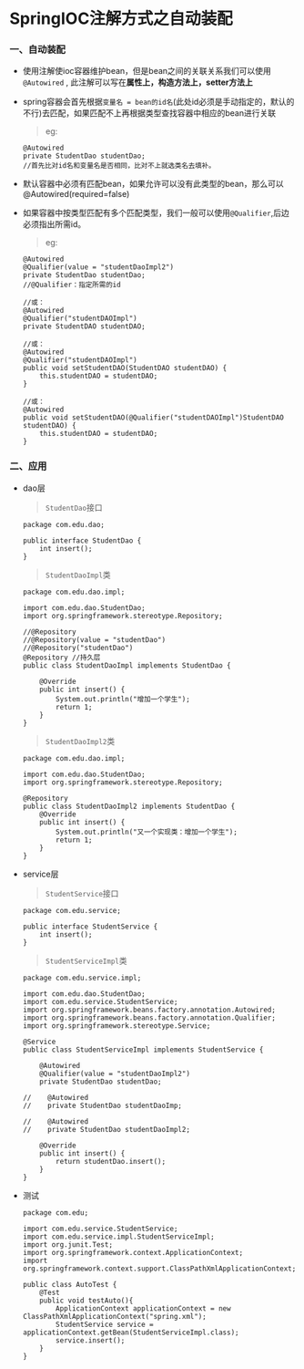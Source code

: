 # SpringIOC注解方式之自动装配

### 一、自动装配

* 使用注解使ioc容器维护bean，但是bean之间的关联关系我们可以使用 `@Autowired` , 此注解可以写在**属性上，构造方法上，setter方法上** 

* spring容器会首先根据`变量名 = bean的id名`(此处id必须是手动指定的，默认的不行)去匹配，如果匹配不上再根据类型查找容器中相应的bean进行关联

  >eg:
  
      @Autowired
      private StudentDao studentDao;
      //首先比对id名和变量名是否相同，比对不上就选类名去填补。  

* 默认容器中必须有匹配bean，如果允许可以没有此类型的bean，那么可以@Autowired(required=false)

* 如果容器中按类型匹配有多个匹配类型，我们一般可以使用`@Qualifier`,后边必须指出所需id。

  >eg:


      @Autowired
      @Qualifier(value = "studentDaoImpl2")
      private StudentDao studentDao;
      //@Qualifier：指定所需的id
      
      //或：
      @Autowired
      @Qualifier("studentDAOImpl")
      private StudentDAO studentDAO;
      
      //或：
      @Autowired
      @Qualifier("studentDAOImpl")
      public void setStudentDAO(StudentDAO studentDAO) {
          this.studentDAO = studentDAO;
      }
      
      //或：
      @Autowired
      public void setStudentDAO(@Qualifier("studentDAOImpl")StudentDAO studentDAO) {
          this.studentDAO = studentDAO;
      }

### 二、应用

* dao层

  >`StudentDao`接口
  
      package com.edu.dao;

      public interface StudentDao {
          int insert();
      }
  
  >`StudentDaoImpl`类
  
      package com.edu.dao.impl;

      import com.edu.dao.StudentDao;
      import org.springframework.stereotype.Repository;

      //@Repository
      //@Repository(value = "studentDao")
      //@Repository("studentDao")
      @Repository //持久层
      public class StudentDaoImpl implements StudentDao {

          @Override
          public int insert() {
              System.out.println("增加一个学生");
              return 1;
          }
      }
  
  >`StudentDaoImpl2`类
  
      package com.edu.dao.impl;

      import com.edu.dao.StudentDao;
      import org.springframework.stereotype.Repository;

      @Repository
      public class StudentDaoImpl2 implements StudentDao {
          @Override
          public int insert() {
              System.out.println("又一个实现类：增加一个学生");
              return 1;
          }
      }
  

* service层

  >`StudentService`接口
  
      package com.edu.service;

      public interface StudentService {
          int insert();
      }
  
  >`StudentServiceImpl`类
  
      package com.edu.service.impl;

      import com.edu.dao.StudentDao;
      import com.edu.service.StudentService;
      import org.springframework.beans.factory.annotation.Autowired;
      import org.springframework.beans.factory.annotation.Qualifier;
      import org.springframework.stereotype.Service;

      @Service
      public class StudentServiceImpl implements StudentService {

          @Autowired
          @Qualifier(value = "studentDaoImpl2")
          private StudentDao studentDao;

      //    @Autowired
      //    private StudentDao studentDaoImp;

      //    @Autowired
      //    private StudentDao studentDaoImpl2;

          @Override
          public int insert() {
              return studentDao.insert();
          }
      }
  
* 测试

      package com.edu;

      import com.edu.service.StudentService;
      import com.edu.service.impl.StudentServiceImpl;
      import org.junit.Test;
      import org.springframework.context.ApplicationContext;
      import org.springframework.context.support.ClassPathXmlApplicationContext;

      public class AutoTest {
          @Test
          public void testAuto(){
              ApplicationContext applicationContext = new ClassPathXmlApplicationContext("spring.xml");
              StudentService service = applicationContext.getBean(StudentServiceImpl.class);
              service.insert();
          }
      }

  
  
  
  
  
  
  












